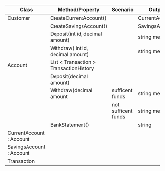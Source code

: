 ﻿| Class					   | Method/Property						 | Scenario			   | Output			|
|--------------------------|-----------------------------------------|---------------------|----------------|
| Customer				   | CreateCurrentAccount()					 |					   | CurrentAccount |
|						   | CreateSavingsAccount()					 |					   | SavingsAccount |
|						   | Deposit(int id, decimal amount)		 |					   | string message | 
|	 					   | Withdraw( int id, decimal amount)		 |					   | string message	|
| Account				   | List < Transaction > TransactionHistory |					   |				|
|						   | Deposit(decimal amount)				 |					   |				| 
|	 					   | Withdraw(decimal amount				 | sufficent funds	   | string message	|
|						   |										 | not sufficent funds | string message |
|						   | BankStatement()						 |					   | string			|
| CurrentAccount : Account |										 |					   |				|
| SavingsAccount : Account |										 |					   |				|
| Transaction			   |										 |					   |				| 
